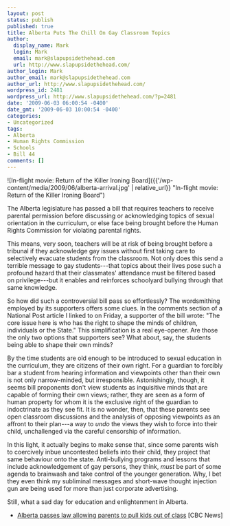 ```yaml
---
layout: post
status: publish
published: true
title: Alberta Puts The Chill On Gay Classroom Topics
author:
  display_name: Mark
  login: Mark
  email: mark@slapupsidethehead.com
  url: http://www.slapupsidethehead.com/
author_login: Mark
author_email: mark@slapupsidethehead.com
author_url: http://www.slapupsidethehead.com/
wordpress_id: 2481
wordpress_url: http://www.slapupsidethehead.com/?p=2481
date: '2009-06-03 06:00:54 -0400'
date_gmt: '2009-06-03 10:00:54 -0400'
categories:
- Uncategorized
tags:
- Alberta
- Human Rights Commission
- Schools
- Bill 44
comments: []
---
```

![In-flight movie: Return of the Killer Ironing Board]({{'/wp-content/media/2009/06/alberta-arrival.jpg' | relative_url}} "In-flight movie: Return of the Killer Ironing Board")

The Alberta legislature has passed a bill that requires teachers to receive parental permission before discussing or acknowledging topics of sexual orientation in the curriculum, or else face being brought before the Human Rights Commission for violating parental rights.

This means, very soon, teachers will be at risk of being brought before a tribunal if they acknowledge gay issues without first taking care to selectively evacuate students from the classroom. Not only does this send a terrible message to gay students---that topics about their lives pose such a profound hazard that their classmates' attendance must be filtered based on privilege---but it enables and reinforces schoolyard bullying through that same knowledge.

So how did such a controversial bill pass so effortlessly? The wordsmithing employed by its supporters offers some clues. In the comments section of a National Post article I linked to on Friday, a supporter of the bill wrote: "The core issue here is who has the right to shape the minds of children, individuals or the State." This simplification is a real eye-opener. Are those the only two options that supporters see? What about, say, the students being able to shape their own minds?

By the time students are old enough to be introduced to sexual education in the curriculum, they are citizens of their own right. For a guardian to forcibly bar a student from hearing information and viewpoints other than their own is not only narrow-minded, but irresponsible. Astonishingly, though, it seems bill proponents don't view students as inquisitive minds that are capable of forming their own views; rather, they are seen as a form of human property for whom it is the exclusive right of the guardian to indoctrinate as they see fit. It is no wonder, then, that these parents see open classroom discussions and the analysis of opposing viewpoints as an affront to their plan---a way to _undo_ the views they wish to force into their child, unchallenged via the careful censorship of information.

In this light, it actually begins to make sense that, since some parents wish to coercively inbue uncontested beliefs into their child, they project that same behaviour onto the state. Anti-bullying programs and lessons that include acknowledgement of gay persons, they think, _must_ be part of some agenda to brainwash and take control of the younger generation. Why, I bet they even think my subliminal messages and short-wave thought injection gun are being used for more than just corporate advertising.

Still, what a sad day for education and enlightenment in Alberta.

- [Alberta passes law allowing parents to pull kids out of class](http://www.cbc.ca/canada/story/2009/06/02/alberta-human-rights-school-gay-education-law.html) [CBC News]
